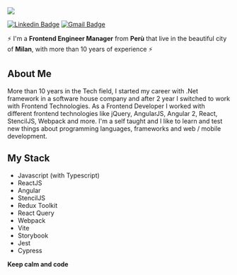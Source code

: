 <img src="https://user-images.githubusercontent.com/6887120/87133013-00f30c00-c297-11ea-8aa2-a0ce9107fa4c.png">

[![Linkedin Badge](https://img.shields.io/badge/-gabrielmayta-blue?style=flat-square&logo=Linkedin&logoColor=white&link=https://www.linkedin.com/in/gabrielmayta/)](https://www.linkedin.com/in/gabrielmayta/)
[![Gmail Badge](https://img.shields.io/badge/-grandemayta@gmail.com-c14438?style=flat-square&logo=Gmail&logoColor=white&link=mailto:grandemayta@gmail.com)](mailto:grandemayta@gmail.com)

<!--
**grandemayta/grandemayta** is a ✨ _special_ ✨ repository because its `README.md` (this file) appears on your GitHub profile.
-->

:zap: I'm a **Frontend Engineer Manager** from **Perù** that live in the beautiful city of **Milan**, with more than 10 years of experience :zap:

## About Me
More than 10 years in the Tech field, I started my career with .Net framework in a software house company and after 2 year I switched to work with Frontend Technologies. As a Frontend Developer I worked with different frontend technologies like jQuery, AngularJS, Angular 2, React, StencilJS, Webpack and more. I'm a self taught and I like to learn and test new things about programming languages, frameworks and web / mobile development.

## My Stack

- Javascript (with Typescript)
- ReactJS
- Angular
- StencilJS
- Redux Toolkit
- React Query
- Webpack
- Vite
- Storybook
- Jest
- Cypress

**Keep calm and code**
